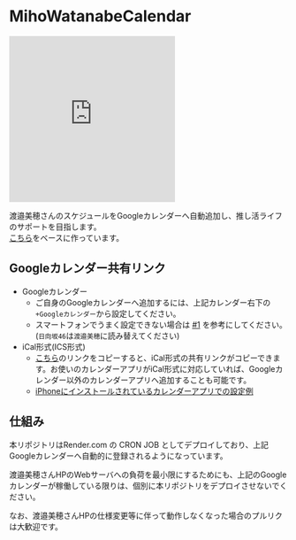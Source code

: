 # MihoWatanabeCalendar
<iframe src="https://calendar.google.com/calendar/embed?&showTitle=0&mode=AGENDA&src=2de570f4c3d8953da730014e5f8bd23d94a5cd77578363ab97590d810991b39d%40group.calendar.google.com&ctz=Asia%2FTokyo" style="border: 0" "100%" height="300" frameborder="0" scrolling="no"></iframe>


渡邉美穂さんのスケジュールをGoogleカレンダーへ自動追加し、推し活ライフのサポートを目指します。  
[こちら](https://github.com/CircleTenThanks/Hinatazaka46Calendar.git)をベースに作っています。

## Googleカレンダー共有リンク

* Googleカレンダー
  * ご自身のGoogleカレンダーへ追加するには、上記カレンダー右下の `+Googleカレンダー`から設定してください。
  * スマートフォンでうまく設定できない場合は [#1](https://github.com/CircleTenThanks/Hinatazaka46Calendar/issues/1#issuecomment-1783007351) を参考にしてください。(`日向坂46`は`渡邉美穂`に読み替えてください)
* iCal形式(ICS形式)
  * [こちら](https://calendar.google.com/calendar/ical/2de570f4c3d8953da730014e5f8bd23d94a5cd77578363ab97590d810991b39d%40group.calendar.google.com/public/basic.ics)のリンクをコピーすると、iCal形式の共有リンクがコピーできます。お使いのカレンダーアプリがiCal形式に対応していれば、Googleカレンダー以外のカレンダーアプリへ追加することも可能です。
  * [iPhoneにインストールされているカレンダーアプリでの設定例](https://support.apple.com/ja-jp/guide/iphone/iph3d1110d4/ios)

## 仕組み

本リポジトリはRender.com の CRON JOB としてデプロイしており、上記Googleカレンダーへ自動的に登録されるようになっています。

渡邉美穂さんHPのWebサーバへの負荷を最小限にするためにも、上記のGoogleカレンダーが稼働している限りは、個別に本リポジトリをデプロイさせないでください。

なお、渡邉美穂さんHPの仕様変更等に伴って動作しなくなった場合のプルリクは大歓迎です。
